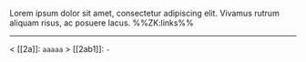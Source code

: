 Lorem ipsum dolor sit amet, consectetur adipiscing elit. Vivamus rutrum aliquam risus, ac posuere lacus.
%%ZK:links%%
***
$<$ [[2a]]: `aaaaa`
$>$ [[2ab1]]: `-`
